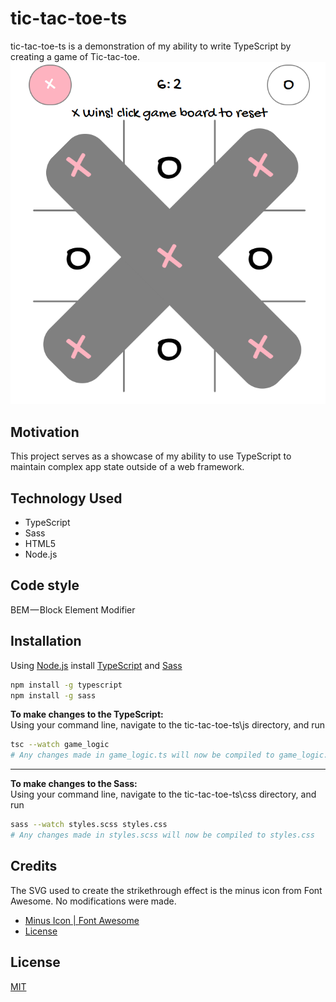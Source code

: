 # tic-tac-toe-ts

tic-tac-toe-ts is a demonstration of my ability to write TypeScript by creating a game of Tic-tac-toe.
![screenshot of game](./images/screenshot.png)

## Motivation
This project serves as a showcase of my ability to use TypeScript to maintain complex app state outside of a web framework.

## Technology Used
- TypeScript
- Sass
- HTML5
- Node.js

## Code style 
BEM — Block Element Modifier

## Installation

Using [Node.js](https://nodejs.org/en/) install [TypeScript](https://www.typescriptlang.org/download) and [Sass](https://sass-lang.com/install)

```bash
npm install -g typescript
npm install -g sass
```
**To make changes to the TypeScript:**  
Using your command line, navigate to the tic-tac-toe-ts\js directory, and run

```bash
tsc --watch game_logic
# Any changes made in game_logic.ts will now be compiled to game_logic.js
```
  
- - -

**To make changes to the Sass:**  
Using your command line, navigate to the tic-tac-toe-ts\css directory, and run
```bash
sass --watch styles.scss styles.css
# Any changes made in styles.scss will now be compiled to styles.css
```

## Credits
The SVG used to create the strikethrough effect is the minus icon from Font Awesome. No modifications were made.
* [Minus Icon | Font Awesome](https://fontawesome.com/v5.15/icons/minus?style=solid)
* [License](https://fontawesome.com/license)

## License
[MIT](https://choosealicense.com/licenses/mit/)